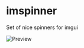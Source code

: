 # imspinner
Set of nice spinners for imgui

![Preview](https://github.com/dalerank/imspinner/assets/918081/bbd262a6-48fc-463c-a47d-adc2334999ac)
